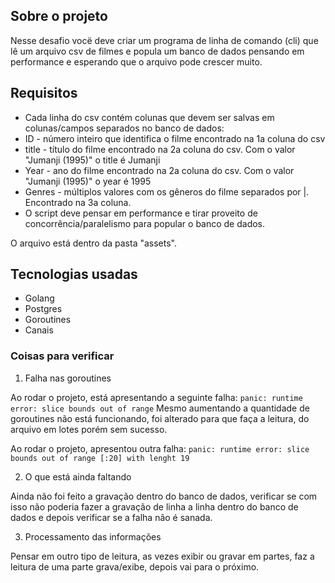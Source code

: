 ## Sobre o projeto

Nesse desafio vocë deve criar um programa de linha de comando (cli) que lê um arquivo csv de filmes e popula um banco de dados pensando em performance e esperando que o arquivo pode crescer muito. 

## Requisitos

- Cada linha do csv contém colunas que devem ser salvas em colunas/campos separados no banco de dados:
- ID - número inteiro que identifica o filme encontrado na 1a coluna do csv
- title - título do filme encontrado na 2a coluna do csv. Com o valor "Jumanji (1995)" o title é Jumanji
- Year - ano do filme encontrado na 2a coluna do csv. Com o valor "Jumanji (1995)" o year é 1995
- Genres - múltiplos valores com os gêneros do filme separados por |. Encontrado na 3a coluna.
- O script deve pensar em performance e tirar proveito de concorrência/paralelismo para popular o banco de dados.

O arquivo está dentro da pasta "assets". 

## Tecnologias usadas
- Golang 
- Postgres
- Goroutines
- Canais 

### Coisas para verificar 

1. Falha nas goroutines 

Ao rodar o projeto, está apresentando a seguinte falha:
    ``` panic: runtime error: slice bounds out of range ```
Mesmo aumentando a quantidade de goroutines não está funcionando, foi alterado para que faça a leitura, do arquivo em lotes porém sem sucesso. 

Ao rodar o projeto, apresentou outra falha:
    ``` panic: runtime error: slice bounds out of range [:20] with lenght 19 ```

2. O que está ainda faltando 

Ainda não foi feito a gravação dentro do banco de dados, verificar se com isso não poderia fazer a gravação de linha a linha dentro do banco de dados e depois verificar se a falha não é sanada. 

3. Processamento das informações

Pensar em outro tipo de leitura, as vezes exibir ou gravar em partes, faz a leitura de uma parte grava/exibe, depois vai para o próximo. 